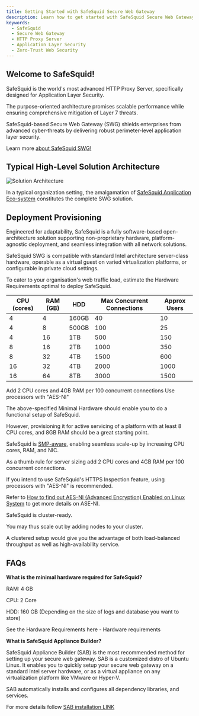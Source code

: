 ```yaml
---
title: Getting Started with SafeSquid Secure Web Gateway
description: Learn how to get started with SafeSquid Secure Web Gateway, the world's most advanced HTTP Proxy Server for Application Layer Security.
keywords:
  - SafeSquid
  - Secure Web Gateway
  - HTTP Proxy Server
  - Application Layer Security
  - Zero-Trust Web Security
---
```


## Welcome to SafeSquid!

SafeSquid is the world's most advanced HTTP Proxy Server, specifically designed for Application Layer Security.

The purpose-oriented architecture promises scalable performance while ensuring comprehensive mitigation of Layer 7 threats.

SafeSquid-based Secure Web Gateway (SWG) shields enterprises from advanced cyber‑threats by delivering robust perimeter-level application layer security.

Learn more [about SafeSquid SWG!](/docs/01-About%20SafeSquid%20SWG/main.md)

## Typical High-Level Solution Architecture

![Solution Architecture](/img/Getting-Started/Getting_Started_with_SafeSquid_Secure_Web_Gateway/image1.webp)

In a typical organization setting, the amalgamation of [SafeSquid Application Eco-system](/docs/05-Architecture/Application_Eco-System.md) constitutes the complete SWG solution.

## Deployment Provisioning

Engineered for adaptability, SafeSquid is a fully software-based open-architecture solution supporting non-proprietary hardware, platform-agnostic deployment, and seamless integration with all network solutions.

SafeSquid SWG is compatible with standard Intel architecture server-class hardware, operable as a virtual guest on varied
virtualization platforms, or configurable in private cloud settings.

To cater to your organisation's web traffic load, estimate the Hardware Requirements optimal to deploy SafeSquid.


| **CPU (cores)** | **RAM (GB)** | **HDD**  | **Max Concurrent Connections** | **Approx Users** |
|----------------|-------------|---------|------------------------------|-----------------|
| 4             | 4           | 160GB   | 40                           | 10              |
| 4             | 8           | 500GB   | 100                          | 25              |
| 4             | 16          | 1TB     | 500                          | 150             |
| 8             | 16          | 2TB     | 1000                         | 350             |
| 8             | 32          | 4TB     | 1500                         | 600             |
| 16            | 32          | 4TB     | 2000                         | 1000            |
| 16            | 64          | 8TB     | 3000                         | 1500            |

  Add 2 CPU cores and 4GB RAM per 100 concurrent connections
  Use processors with "AES-NI"

The above-specified Minimal Hardware should enable you to do a functional setup of SafeSquid.

However, provisioning it for active servicing of a platform with at least 8 CPU cores, and 8GB RAM should be a great starting point.

SafeSquid is
[SMP-aware](https://en.wikipedia.org/wiki/Symmetric_multiprocessing), enabling seamless scale-up by increasing CPU cores, RAM, and NIC.

As a thumb rule for server sizing add 2 CPU cores and 4GB RAM per 100 concurrent connections.

If you intend to use SafeSquid's HTTPS Inspection feature, using processors with "AES-NI" is recommended.

Refer to [How to find out AES-NI (Advanced Encryption) Enabled on Linux System](https://www.cyberciti.biz/faq/how-to-find-out-aes-ni-advanced-encryption-enabled-on-linux-system/) to get more details on ASE-NI.

SafeSquid is cluster-ready.

You may thus scale out by adding nodes to your cluster.

A clustered setup would give you the advantage of both load-balanced throughput as well as high-availability service.

## FAQs

**What is the minimal hardware required for SafeSquid?**

RAM: 4 GB

CPU: 2 Core

HDD: 160 GB (Depending on the size of logs and database you want to store)

See the Hardware Requirements here - Hardware requirements

**What is SafeSquid Appliance Builder?**

SafeSquid Appliance Builder (SAB) is the most recommended method for setting up your secure web gateway. SAB is a customized distro of Ubuntu Linux. It enables you to quickly setup your secure web gateway on a standard Intel server hardware, or as a virtual appliance on any virtualization platform like VMware or Hyper-V.

SAB automatically installs and configures all dependency libraries, and services.

For more details follow [SAB installation LINK](/docs/03-Installation/02-On-Premise/main.md)
